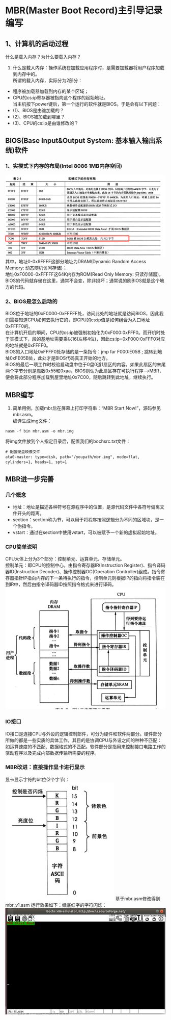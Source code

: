 # MBR(Master Boot Record)主引导记录编写
## 1、计算机的启动过程
什么是载入内存？为什么要载入内存？  
1. 什么是载入内存：操作系统在加载应用程序时，是需要加载器将用户程序加载到内存中的。  
所谓的载入内存，实际分为2部分：  
- 程序被加载器加载到内存的某个区域；  
- CPU的cs:ip寄存器被指向这个程序的起始地址。  
当主机按下power键后，第一个运行的软件就是BIOS。于是会有以下问题：
- (1)、BIOS是由谁加载的？
- (2)、BIOS被加载到哪里？
- (3)、CPU的cs:ip是由谁修改的？

## BIOS(Base Input&Output System: 基本输入输出系统)软件
### 1、实模式下内存的布局(Intel 8086 1MB内存空间)
![memory_layout](../00_image/memory_layout.png)  
其中，地址0-0x9FFFF这部分地址为DRAM(Dynamic Random Access Memory: 动态随机访问存储)；  
地址0xF0000-0xFFFFF这64K内存为ROM(Read Only Memory: 只读存储器)。BIOS的代码就存储在这里，通常不会变，除非损坏；通常说的刷BIOS就是这个地方的代码。  
### 2、BIOS是怎么启动的
BIOS位于地址的0xF0000-0xFFFFF处，访问此处的地址就是访问BIOS，因此我们需要知道CPU如何去执行它的，即CPU的cs:ip值是如何组合为入口地址0xFFFF0的。  
在计算机开启的瞬间，CPU的cs:ip被强制初始化为0xF000:0xFFF0。而开机时处于实模式下，段的基地址需要乘以16(左移4位)，因此cs:ip=0xF000:0xFFF0对应的地址就是0xFFFF0。  
BIOS的入口地址0xFFFF0处存储的是一条指令：jmp far F000:E05B ; 跳转到地址0xFE05B处，此处才是BIOS代码真正开始的地方。  
BIOS的最后一项工作时校验启动盘中位于0盘0道1扇区的内容。如果此扇区的末尾两个字节分别是魔数0x55和0xaa，BIOS则认为此扇区存在可执行程序-->MBR，便会将此部分程序加载到屋里地址0x7C00，随后跳转到此地址，继续执行。  

## MBR编写
1. 简单用例，加载mbr后在屏幕上打印字符串：“MBR Start Now!”，源码参见mbr.asm。  
编译生成img文件：
```shell
nasm -f bin mbr.asm -o mbr.img
```  
将img文件放到个人指定目录后，配置我们的bochsrc.txt文件：  
```shell
# 配置硬盘映像文件
ata0-master: type=disk, path="/youpath/mbr.img", mode=flat, cylinders=1, heads=1, spt=1
```  

## MBR进一步完善
### 几个概念
- 地址：地址是描述各种符号在源程序中的位置，是源代码文件中各符号偏离文件开头的距离。  
- section：section称为节，可以用于将程序按照逻辑分为不同的区域块，是一个伪指令。  
- vstart：通过在section中使用vstart，可以被赋予一个新的虚拟起始地址。  
### CPU简单说明
CPU大体上分为3个部分：控制单元、运算单元、存储单元。  
控制单元：即CPU的控制中心，由指令寄存器IR(Instruction Register)、指令译码器ID(Instruction Decoder)、操作控制器OC(Operation Controller)组成。指令寄存器指针IP指向内存的下一条待执行的指令，控制单元则根据IP的指向将指令装在到IR中，然后由指令译码器ID按照指令格式来进行译码。  
![CPU工作原理](../00_image/CPU_work.png)
### IO接口
IO接口是连接CPU与外设的逻辑控制部件，可分为硬件和软件两部分。硬件部分所做的都是一些实质的具体工作，其目的是协调CPU与外设之间的种种不匹配：如运算速度的不匹配、数据格式的不匹配。软件部分是指用来控制接口电路工作的驱动程序以及完成内部数据传输所需要的程序。  
### MBR改进：直接操作显卡进行显示
显卡显示字符的bit位(2个字节)：
![显卡控制bit](../00_image/graphics_bit.png)
基于mbr.asm修改得到mbr_v1.asm
运行效果如下：绿底红字的字符闪烁：
![mbr_v1](../00_image/mbr_v1.png)

